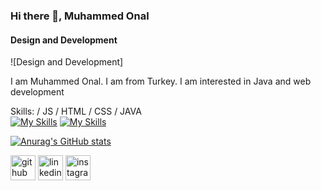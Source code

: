 ### Hi there 👋, Muhammed Onal
#### Design and Development
![Design and Development]

I am Muhammed Onal. I am from Turkey. I am interested in Java and web development

Skills: / JS / HTML / CSS / JAVA
 <br/>
[![My Skills](https://skills.thijs.gg/icons?i=js,html,css)](https://skills.thijs.gg)
[![My Skills](https://skills.thijs.gg/icons?i=java&theme=light)](https://skills.thijs.gg)


[![Anurag's GitHub stats](https://github-readme-stats.vercel.app/api?username=muhammed0nal)](https://github.com/anuraghazra/github-readme-stats)

[<img src='https://cdn.jsdelivr.net/npm/simple-icons@3.0.1/icons/github.svg' alt='github' height='40'>](https://github.com/muhammed0nal)  [<img src='https://cdn.jsdelivr.net/npm/simple-icons@3.0.1/icons/linkedin.svg' alt='linkedin' height='40'>](https://www.linkedin.com/in/muhammed-onal-1b347a223/)   [<img src='https://cdn.jsdelivr.net/npm/simple-icons@3.0.1/icons/instagram.svg' alt='instagram' height='40'>](https://www.instagram.com/muhammed0nal/)  






